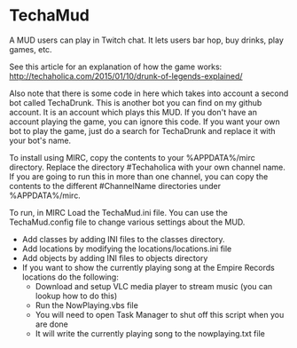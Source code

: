 # TechaMud
A MUD users can play in Twitch chat. It lets users bar hop, buy drinks, play games, etc.

See this article for an explanation of how the game works: http://techaholica.com/2015/01/10/drunk-of-legends-explained/

 Also note that there is some code in here which takes into account a second bot called TechaDrunk. This is another bot you can find on my github account. It is an account which plays this MUD. If you don't have an account playing the game, you can ignore this code. If you want your own bot to play the game, just do a search for TechaDrunk and replace it with your bot's name.
 
To install using MIRC, copy the contents to your %APPDATA%/mirc directory. Replace the directory #Techaholica with your own channel name. If you are going to run this in more than one channel, you can copy the contents to the different #ChannelName directories under %APPDATA%/mirc. 

To run, in MIRC Load the TechaMud.ini file. You can use the TechaMud.config file to change various settings about the MUD.

- Add classes by adding INI files to the classes directory.
- Add locations by modifying the locations/locations.ini file
- Add objects by adding INI files to objects directory
- If you want to show the currently playing song at the Empire Records locations do the following:
  - Download and setup VLC media player to stream music (you can lookup how to do this)
  - Run the NowPlaying.vbs file
  - You will need to open Task Manager to shut off this script when you are done
  - It will write the currently playing song to the nowplaying.txt file
